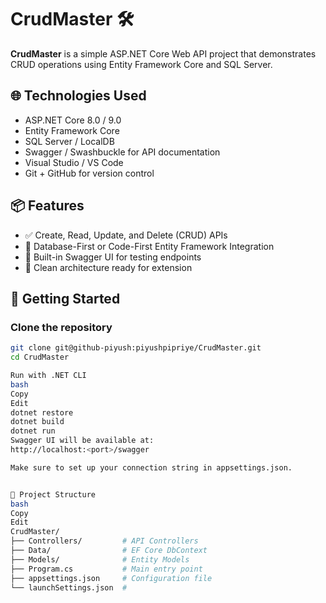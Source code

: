# CrudMaster 🛠️

**CrudMaster** is a simple ASP.NET Core Web API project that demonstrates CRUD operations using Entity Framework Core and SQL Server.

## 🌐 Technologies Used

- ASP.NET Core 8.0 / 9.0
- Entity Framework Core
- SQL Server / LocalDB
- Swagger / Swashbuckle for API documentation
- Visual Studio / VS Code
- Git + GitHub for version control

## 📦 Features

- ✅ Create, Read, Update, and Delete (CRUD) APIs
- 🔄 Database-First or Code-First Entity Framework Integration
- 🧪 Built-in Swagger UI for testing endpoints
- 🔐 Clean architecture ready for extension

## 🚀 Getting Started

### Clone the repository

```bash
git clone git@github-piyush:piyushpipriye/CrudMaster.git
cd CrudMaster

Run with .NET CLI
bash
Copy
Edit
dotnet restore
dotnet build
dotnet run
Swagger UI will be available at:
http://localhost:<port>/swagger

Make sure to set up your connection string in appsettings.json.


🧱 Project Structure
bash
Copy
Edit
CrudMaster/
├── Controllers/         # API Controllers
├── Data/                # EF Core DbContext
├── Models/              # Entity Models
├── Program.cs           # Main entry point
├── appsettings.json     # Configuration file
└── launchSettings.json  # 
